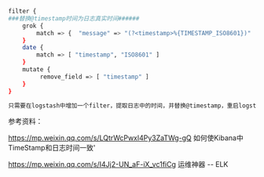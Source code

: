 ```bash
filter {
###替换@timestamp时间为日志真实时间######
    grok {
        match => {  "message" => "(?<timestamp>%{TIMESTAMP_ISO8601})"  }
    }
    date {
        match => [ "timestamp", "ISO8601" ]
    }
    mutate {
         remove_field => [ "timestamp" ]
    }
}

只需要在logstash中增加一个filter，提取日志中的时间，并替换@timestamp，重启logstash就可以轻松解决。如果不需要timestamp field，可以remove。
```
参考资料：

https://mp.weixin.qq.com/s/LQtrWcPwxl4Py3ZaTWg-gQ   如何使Kibana中TimeStamp和日志时间一致'

https://mp.weixin.qq.com/s/I4Jj2-UN_aF-iX_vc1fiCg  运维神器 -- ELK
